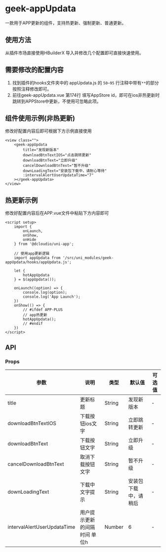 # geek-appUpdata
一款用于APP更新的组件，支持热更新、强制更新、普通更新。

## 使用方法
从插件市场直接使用HBuilderX 导入并修改几个配置即可直接快速使用。

## 需要修改的配置内容
1. 找到插件的hooks文件夹中的 appUpdata.js 的 `50~95` 行注释中带有`**`的部分按照注释修改即可。
2. 前往geek-appUpdata.vue 第174行 填写AppStore id，即可在ios非热更新时跳转到APPStore中更新，不使用可忽略此项。

## 组件使用示例(非热更新)
修改好配置内容后即可根据下方示例直接使用
```vue
<view class="">
	<geek-appUpdata
		title="发现新版本"
		downloadBtnTextIOS="点击跳转更新"
		downloadBtnText="立即升级"
		cancelDownloadBtnText="暂不升级"
		downLoadingText="安装包下载中，请耐心等待"
		:intervalAlertUserUpdataTime="7"
	></geek-appUpdata>
</view>
```

## 热更新示例
修改好配置内容后在APP.vue文件中粘贴下方内容即可
```vue
<script setup>
	import {
		onLaunch,
		onShow,
		onHide
	} from '@dcloudio/uni-app';
	
	// 使用app更新逻辑
	import appUpdata from '/src/uni_modules/geek-appUpdata/hooks/appUpdata.js';
	
	let {
		hotAppUpdata
	} = $(appUpdata());
	
	onLaunch((option) => {
		console.log(option);
		console.log('App Launch');
	})
	onShow(() => {
		// #ifdef APP-PLUS
		// app热更新
		hotAppUpdata();
		// #endif
	})
</script>
```

## API
### Props
| 参数 | 说明 | 类型 | 默认值 | 可选值 |
| --- | --- | -- | -- | -- |
| title | 更新标题 | String | 发现新版本 | - |
| downloadBtnTextIOS | 下载按钮ios文字 | String | 立即跳转更新 | - |
| downloadBtnText | 下载按钮文字 | String | 立即升级 | - |
| cancelDownloadBtnText | 取消下载按钮文字 | String | 暂不升级 | - |
| downLoadingText | 下载中文字提示 | String | 安装包下载中，请稍后 | - |
| intervalAlertUserUpdataTime | 用户提示更新的间隔时间 单位h | Number | 6 | - |